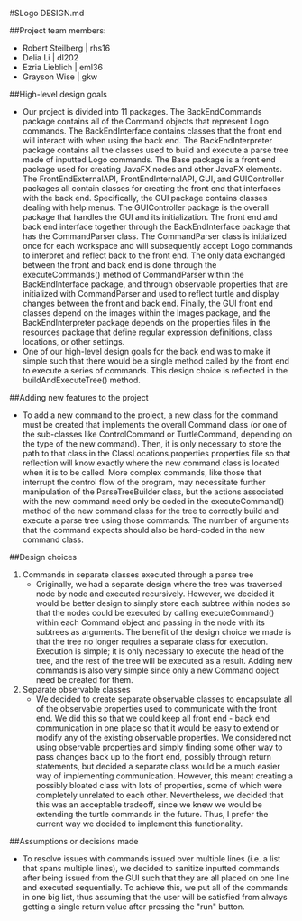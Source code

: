 #SLogo DESIGN.md

##Project team members:
* Robert Steilberg | rhs16
* Delia Li | dl202
* Ezria Lieblich | eml36
* Grayson Wise | gkw

##High-level design goals
* Our project is divided into 11 packages. The BackEndCommands package contains all of the Command objects that represent Logo commands. The BackEndInterface contains classes that the front end will interact with when using the back end. The BackEndInterpreter package contains all the classes used to build and execute a parse tree made of inputted Logo commands. The Base package is a front end package used for creating JavaFX nodes and other JavaFX elements. The FrontEndExternalAPI, FrontEndInternalAPI, GUI, and GUIController packages all contain classes for creating the front end that interfaces with the back end. Specifically, the GUI package contains classes dealing with help menus. The GUIController package is the overall package that handles the GUI and its initialization. The front end and back end interface together through the BackEndInterface package that has the CommandParser class. The CommandParser class is initialized once for each workspace and will subsequently accept Logo commands to interpret and reflect back to the front end. The only data exchanged between the front and back end is done through the executeCommands() method of CommandParser within the BackEndInterface package, and through observable properties that are initialized with CommandParser and used to reflect turtle and display changes between the front and back end. Finally, the GUI front end classes depend on the images within the Images package, and the BackEndInterpreter package depends on the properties files in the resources package that define regular expression definitions, class locations, or other settings.
* One of our high-level design goals for the back end was to make it simple such that there would be a single method called by the front end to execute a series of commands. This design choice is reflected in the buildAndExecuteTree() method.

##Adding new features to the project
* To add a new command to the project, a new class for the command must be created that implements the overall Command class (or one of the sub-classes like ControlCommand or TurtleCommand, depending on the type of the new command). Then, it is only necessary to store the path to that class in the ClassLocations.properties properties file so that reflection will know exactly where the new command class is located when it is to be called. More complex commands, like those that interrupt the control flow of the program, may necessitate further manipulation of the ParseTreeBuilder class, but the actions associated with the new command need only be coded in the executeCommand() method of the new command class for the tree to correctly build and execute a parse tree using those commands. The number of arguments that the command expects should also be hard-coded in the new command class.

##Design choices
1. Commands in separate classes executed through a parse tree
    * Originally, we had a separate design where the tree was traversed node by node and executed recursively. However, we decided it would be better design to simply store each subtree within nodes so that the nodes could be executed by calling executeCommand() within each Command object and passing in the node with its subtrees as arguments. The benefit of the design choice we made is that the tree no longer requires a separate class for execution. Execution is simple; it is only necessary to execute the head of the tree, and the rest of the tree will be executed as a result. Adding new commands is also very simple since only a new Command object need be created for them.
2. Separate observable classes
    * We decided to create separate observable classes to encapsulate all of the observable properties used to communicate with the front end. We did this so that we could keep all front end - back end communication in one place so that it would be easy to extend or modify any of the existing observable properties. We considered not using observable properties and simply finding some other way to pass changes back up to the front end, possibly through return statements, but decided a separate class would be a much easier way of implementing communication. However, this meant creating a possibly bloated class with lots of properties, some of which were completely unrelated to each other. Nevertheless, we decided that this was an acceptable tradeoff, since we knew we would be extending the turtle commands in the future. Thus, I prefer the current way we decided to implement this functionality.

##Assumptions or decisions made
* To resolve issues with commands issued over multiple lines (i.e. a list that spans multiple lines), we decided to sanitize inputted commands after being issued from the GUI such that they are all placed on one line and executed sequentially. To achieve this, we put all of the commands in one big list, thus assuming that the user will be satisfied from always getting a single return value after pressing the "run" button.